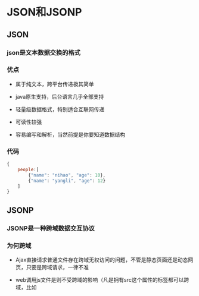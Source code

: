 # JSON和JSONP

## JSON

### json是文本数据交换的格式

### 优点

- 属于纯文本，跨平台传递极其简单

- java原生支持，后台语言几乎全部支持

- 轻量级数据格式，特别适合互联网传递

- 可读性较强

- 容易编写和解析，当然前提是你要知道数据结构

### 代码

```javascript
{
	people:[
		{"name": "nihao", "age": 10},
		{"name": "yangli", "age": 12}	
	]
}
```

## JSONP

### JSONP是一种跨域数据交互协议

### 为何跨域
 
- Ajax直接请求普通文件存在跨域无权访问的问题，不管是静态页面还是动态网页，只要是跨域请求，一律不准

- web调用js文件是则不受跨域的影响（凡是拥有src这个属性的标签都可以跨域，比如<script>,<img>,<iframe>）;

- 如果想通过纯web端(activeX控件，服务器代理，websocket不算)，跨域访问数据只有一种可能，那就是在远程服务器上设法把数据装进js格式的文件中，供用户调用和进一步的处理。

- 恰好我们有一种叫做JSON的纯字符格式可以简洁的描述复杂数据，更妙的是JSON还被js原生支持，所以在客户端里可以随心所欲的处理这种格式的数据。

- web端用调用脚本一模一样的方式，来调用跨域服务器上的动态生成的js文件（一般以JSON为后缀），目的就在把客户端需要的数据装入进去。

- 为了便于客户端使用数据，逐渐形成了一种非正式传输协议，人们把它称作JSONP，该协议的一个要点就是允许用户传递一个callback参数给服务器，然后服务器返回数据时，会将这个callback参数作为函数名来包裹住JSON数据，这样客户端就可以随意指定自己的函数来自动返回数据了。

jsonp的客户端具体实现：

### example1

远程服务器remotesever.com根目录下有个remote.js文件代码如下：

```javascript
	alert("我是远程文件");
```
本地服务器localserver.com下有个jsonp.html文件代码如下：

```html
<!DOCTYPE html>
<html lang="en">
<head>
    <meta charset="UTF-8">
    <title></title>
    <script src="http://remoteserver.com/remote.js"></script>
</head>
<body>
</body>
</html>
```
这样会弹出一个提示窗口，显示跨域成功

### example2

本地服务器localserver.com下有个jsonp.html文件代码如下：

```javascript
<!DOCTYPE html>
<html lang="en">
<head>
    <meta charset="UTF-8">
    <title></title>
    <script>
        var localHandler = function(data){
            alert('我是本地函数，可以被跨域的' +
                    'remote.js文件调用，远程js带来的' +
                    '数据是：' + data.result);
        }
    </script>
    <script src="http://remoteserver.com/remote.js"></script>
</head>
<body>
</body>
</html>

```

remote.js文件代码如下

```javascript
	localHandler({"result":""我是远程js带来的数据});
	
```

### example3

我们看到调用的URL传递了一个code参数，告诉服务器我需要查询的是CA1998航班的信息，而callback参数则告诉服务器，本地函数叫做fightHandler

```javascript
<!DOCTYPE html>
<html lang="en">
<head>
    <meta charset="UTF-8">
    <title></title>
    <script>
        var flightHandler = function(data) {
            alert('你查询的航班结果是：票价 ' +
                    data.price + ' 元，' + '余票 '
                    + data.tickets + ' 张。');
        };

        var url = "http://flightQuert.com/jsonp/flightResult.aspx?"
        + "code= CA1998&callback = flightHandler"

        var script = document.createElement("script");
        script.setAttribute('src', url);
        document.getElementsByTagName('head')[0].appendChild(script);
    </script>
</head>
<body>

</body>
</html>

```

服务器就生成了一段json供给jsonp.html
```javascript
flightHandler({
    "code": "CA1998",
    "price": 1780,
    "tickets": 5
});
```

###归纳

- ajax和jsonp这两种技术在调用方式上‘看起来’很像，目的也一样，都是请求一个url，然后把服务器返回的数据进行处理，因此jquery把jsonp作为ajax的一种形式进行了封装

- 但是ajax和jsonp其实本质上是不同的东西，ajax的核心是通过xmlhttprequest获取非本页内容，而jsonp得核心则是动态添加<script>标签来调用服务器提供的js脚本

- 所以说，其实ajax与jsonp是一种方式或者说非强制性协议，如同ajax一样，它也不一定非要用json格式来传递数据，如果你愿意，字符串都行，只不过这样不利于用jsonp的公开服务

- 其实ajax和jsonp的区别在于于是否跨域，ajax通过服务端代理一样可以实现跨域，jsonp本身也不排斥同域的数据获取。




































